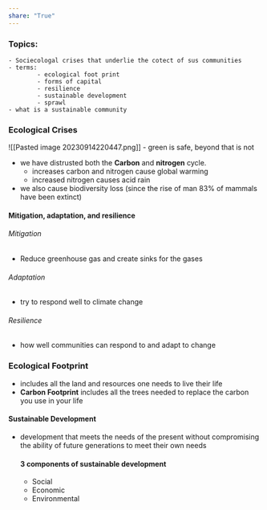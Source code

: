 ```yaml
---
share: "True"
---
```


### Topics:
	- Sociecologal crises that underlie the cotect of sus communities
	- terms:
			- ecological foot print
			- forms of capital
			- resilience
			- sustainable development
			- sprawl
	- what is a sustainable community


### Ecological Crises
![[Pasted image 20230914220447.png]] - green is safe, beyond that is not

- we have distrusted both the **Carbon** and **nitrogen** cycle.
	- increases carbon and nitrogen cause global warming
	- increased nitrogen causes acid rain
- we also cause biodiversity loss (since the rise of man 83% of mammals have been extinct)

#### Mitigation, adaptation, and resilience

###### Mitigation
- Reduce greenhouse gas and create sinks for the gases
###### Adaptation
- try to respond well to climate change
###### Resilience
- how well communities can respond to and adapt to change







### Ecological Footprint
- includes all the land and resources one needs to live their life
- **Carbon Footprint** includes all the trees needed to replace the carbon you use in your life

#### Sustainable Development
- development that meets the needs of the present without compromising the ability of future generations to meet their own needs

	#### 3 components of sustainable development
	- Social
	- Economic
	- Environmental
